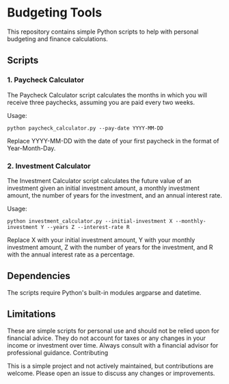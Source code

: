 # Budgeting Tools

This repository contains simple Python scripts to help with personal budgeting and finance calculations.

## Scripts

### 1. Paycheck Calculator

The Paycheck Calculator script calculates the months in which you will receive three paychecks, assuming you are paid every two weeks.

Usage:

```
python paycheck_calculator.py --pay-date YYYY-MM-DD
```

Replace YYYY-MM-DD with the date of your first paycheck in the format of Year-Month-Day.

### 2. Investment Calculator

The Investment Calculator script calculates the future value of an investment given an initial investment amount, a monthly investment amount, the number of years for the investment, and an annual interest rate.

Usage:

```
python investment_calculator.py --initial-investment X --monthly-investment Y --years Z --interest-rate R
```

Replace X with your initial investment amount, Y with your monthly investment amount, Z with the number of years for the investment, and R with the annual interest rate as a percentage.

## Dependencies

The scripts require Python's built-in modules argparse and datetime.

## Limitations

These are simple scripts for personal use and should not be relied upon for financial advice. They do not account for taxes or any changes in your income or investment over time. Always consult with a financial advisor for professional guidance.
Contributing

This is a simple project and not actively maintained, but contributions are welcome. Please open an issue to discuss any changes or improvements.